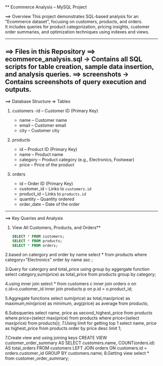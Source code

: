** Ecommerce Analysis – MySQL Project

==> Overview
This project demonstrates SQL-based analysis for an "Ecommerce dataset", focusing on customers, products, and orders.  
It includes queries for product categorization, pricing insights, customer order summaries, and optimization techniques using indexes and views.

---

==> Files in this Repository
==> ecommerce_analysis.sql → Contains all SQL scripts for table creation, sample data insertion, and analysis queries.
==> screenshots → Contains screenshots of query execution and outputs.
---

==> Database Structure
=> Tables
1. customers
   -id – Customer ID (Primary Key)
   - name – Customer name
   - email – Customer email
   - city – Customer city

2. products
   - id – Product ID (Primary Key)
   - name – Product name
   - category – Product category (e.g., Electronics, Footwear)
   - price – Price of the product

3. orders
   - id – Order ID (Primary Key)
   - customer_id – Links to `customers.id`
   - product_id – Links to `products.id`
   - quantity – Quantity ordered
   - order_date – Date of the order

---

==> Key Queries and Analysis
1. View All Customers, Products, and Orders**
   ```sql
   SELECT * FROM customers;
   SELECT * FROM products;
   SELECT * FROM orders;
   
2.based on catergory and order by name
   select * from products where category="Electronics" order by name asc ;
   
3.Query for catergory and total_price using group by aggergate function
select category,sum(price) as total_price from products group by category;

4.using inner join
select * from customers c inner join orders o on c.id=o.customer_id inner join products p on p.id = o.product_id;

5.Aggregate functions
select sum(price) as total,max(price) as maximum,min(price) as minimum, avg(price) as average from products;

6.Subsqueries
select name, price as second_highest_price from products where price=(select max(price) from products 
where price<(select max(price) from products));
 7.Using limit for getting top 1 
 select name, price as highest_price from products order by  price desc limit 1;

 
 7.Create view and using joining keys
 CREATE VIEW customer_order_summary AS
SELECT customers.name, COUNT(orders.id) AS total_orders
FROM customers
LEFT JOIN orders ON customers.id = orders.customer_id
GROUP BY customers.name;
 8.Getting view 
select * from customer_order_summary;

